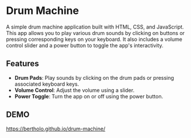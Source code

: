 # Drum Machine

A simple drum machine application built with HTML, CSS, and JavaScript. This app allows you to play various drum sounds by clicking on buttons or pressing corresponding keys on your keyboard. It also includes a volume control slider and a power button to toggle the app's interactivity.

## Features

- **Drum Pads**: Play sounds by clicking on the drum pads or pressing associated keyboard keys.
- **Volume Control**: Adjust the volume using a slider.
- **Power Toggle**: Turn the app on or off using the power button.

## DEMO

https://bertholo.github.io/drum-machine/